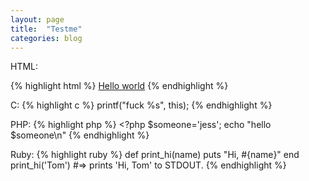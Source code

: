 ```yaml
---
layout: page
title:  "Testme"
categories: blog
---
```

HTML:

{% highlight html %}
<a href="#">Hello world</a>
{% endhighlight %}

C:
{% highlight c %}
printf("fuck %s", this);
{% endhighlight %}

PHP:
{% highlight php %}
\<?php
$someone='jess';
echo "hello $someone\n"
{% endhighlight %}

Ruby:
{% highlight ruby %}
def print_hi(name)
  puts "Hi, #{name}" 
end
print_hi('Tom')
#=> prints 'Hi, Tom' to STDOUT.
{% endhighlight %}


